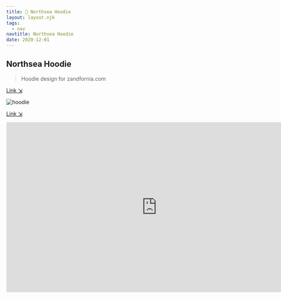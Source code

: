 ```yaml
---
title: 🌊 Northsea Hoodie
layout: layout.njk
tags:
  - nav
navtitle: Northsea Hoodie
date: 2020-12-01
---
```


## Northsea Hoodie

> Hoodie design for zandfornia.com

[Link ⇲](https://zandfornia.com/products/north-sea-hoodie)

![hoodie](../../img/hoodie.jpg)

[Link ⇲](https://www.figma.com/file/td71tNZ1XPKW664B1hxAis/northsea.logo)

<iframe style="border: 1px solid rgba(0, 0, 0, 0.1);" width="800" height="450" src="https://www.figma.com/embed?embed_host=share&url=https%3A%2F%2Fwww.figma.com%2Ffile%2Ftd71tNZ1XPKW664B1hxAis%2Fnorthsea.logo%3Fnode-id%3D0%253A1" allowfullscreen></iframe>
